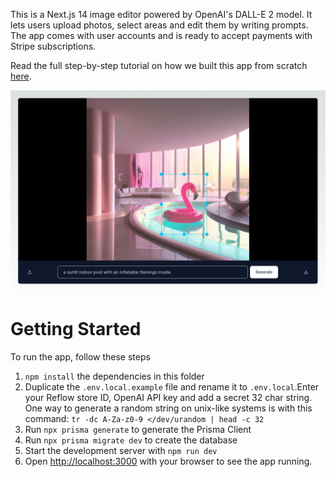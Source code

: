 This is a Next.js 14 image editor powered by OpenAI's DALL-E 2 model. It lets users upload photos, select areas and edit them by writing prompts. The app comes with user accounts and is ready to accept payments with Stripe subscriptions.

Read the full step-by-step tutorial on how we built this app from scratch [here](https://reflowhq.com/learn/image-editor-dall-e-next).

![Image Editor](image-editor.jpg)

# Getting Started

To run the app, follow these steps

1. `npm install` the dependencies in this folder
2. Duplicate the `.env.local.example` file and rename it to `.env.local`.Enter your Reflow store ID, OpenAI API key and add a secret 32 char string. One way to generate a random string on unix-like systems is with this command:
   `tr -dc A-Za-z0-9 </dev/urandom | head -c 32`
3. Run `npx prisma generate` to generate the Prisma Client
4. Run `npx prisma migrate dev` to create the database
5. Start the development server with `npm run dev`
6. Open [http://localhost:3000](http://localhost:3000) with your browser to see the app running.
